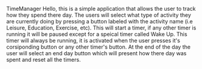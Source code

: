 TimeManager
Hello, this is a simple application that allows the user to track how they spend there day. The users will select what type of activity they are currently doing by pressing a button labeled with the activity name (i.e Leisure, Education, Exercise, etc). This will start a timer, if any other timer is running it will be paused except for a speical timer called Wake Up. This timer will always be running, it is activated when the user presses it's corsiponding button or any other timer's button. At the end of the day the user will select an end day button which will present how there day was spent and reset all the timers.

